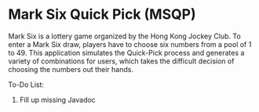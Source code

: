 # Mark Six Quick Pick (MSQP)

Mark Six is a lottery game organized by the Hong Kong Jockey Club. To enter a Mark Six draw, players have to choose six numbers from a pool of 1 to 49. 
This application simulates the Quick-Pick process and generates a variety of combinations for users, which takes the difficult decision of choosing the numbers out their hands.

To-Do List:
1. Fill up missing Javadoc

